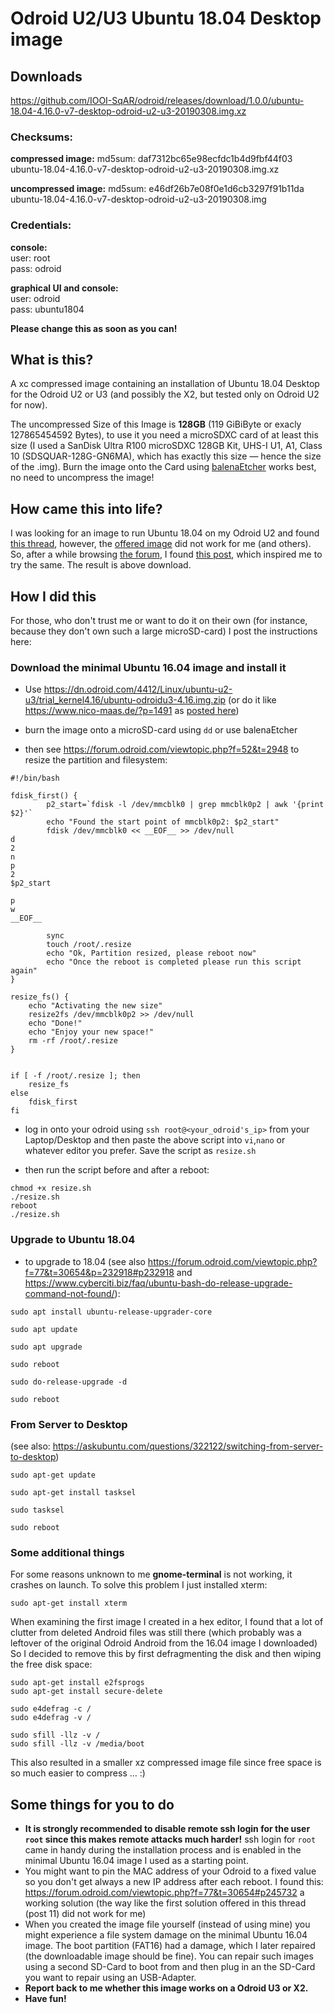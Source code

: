 # Odroid U2/U3 Ubuntu 18.04 Desktop image

## Downloads
<https://github.com/IOOI-SqAR/odroid/releases/download/1.0.0/ubuntu-18.04-4.16.0-v7-desktop-odroid-u2-u3-20190308.img.xz>

### Checksums:
**compressed image:**
md5sum: daf7312bc65e98ecfdc1b4d9fbf44f03 ubuntu-18.04-4.16.0-v7-desktop-odroid-u2-u3-20190308.img.xz

**uncompressed image:**
md5sum: e46df26b7e08f0e1d6cb3297f91b11da ubuntu-18.04-4.16.0-v7-desktop-odroid-u2-u3-20190308.img

### Credentials:

**console:**  
user: root  
pass: odroid

**graphical UI and console:**  
user: odroid  
pass: ubuntu1804

**Please change this as soon as you can!**

## What is this?
A xc compressed image containing an installation of Ubuntu 18.04 Desktop for the Odroid U2 or U3 (and possibly the X2, but tested only on Odroid U2 for now). 

The uncompressed Size of this Image is **128GB** (119 GiBiByte or exacly 127865454592 Bytes), to use it you need a microSDXC card of at least this size (I used a SanDisk Ultra R100 microSDXC 128GB Kit, UHS-I U1, A1, Class 10 (SDSQUAR-128G-GN6MA), which has exactly this size — hence the size of the .img). Burn the image onto the Card using [balenaEtcher](https://www.balena.io/etcher/) works best, no need to uncompress the image!

## How came this into life?
I was looking for an image to run Ubuntu 18.04 on my Odroid U2 and found [this thread](https://forum.odroid.com/viewtopic.php?t=31765), however, the [offered image](https://www.odroid.in/mirror/dn.odroid.com/4412/trial_18.04_minimal/) did not work for me (and others). So, after a while browsing [the forum](https://forum.odroid.com/index.php), I found [this post](https://forum.odroid.com/viewtopic.php?f=77&t=30654#p232918), which inspired me to try the same. The result is above download.

## How I did this
For those, who don't trust me or want to do it on their own (for instance, because they don't own such a large microSD-card) I post the instructions here:

### Download the minimal Ubuntu 16.04 image and install it

* Use <https://dn.odroid.com/4412/Linux/ubuntu-u2-u3/trial_kernel4.16/ubuntu-odroidu3-4.16.img.zip>
(or do it like <https://www.nico-maas.de/?p=1491> as [posted here](https://forum.odroid.com/viewtopic.php?f=77&t=30654))

* burn the image onto a microSD-card using `dd` or use balenaEtcher

* then see <https://forum.odroid.com/viewtopic.php?f=52&t=2948>
to resize the partition and filesystem:

```
#!/bin/bash

fdisk_first() {
		p2_start=`fdisk -l /dev/mmcblk0 | grep mmcblk0p2 | awk '{print $2}'`
		echo "Found the start point of mmcblk0p2: $p2_start"
		fdisk /dev/mmcblk0 << __EOF__ >> /dev/null
d
2
n
p
2
$p2_start

p
w
__EOF__

		sync
		touch /root/.resize
		echo "Ok, Partition resized, please reboot now"
		echo "Once the reboot is completed please run this script again"
}

resize_fs() {
	echo "Activating the new size"
	resize2fs /dev/mmcblk0p2 >> /dev/null
	echo "Done!"
	echo "Enjoy your new space!"
	rm -rf /root/.resize
}


if [ -f /root/.resize ]; then
	resize_fs
else
	fdisk_first
fi
```
* log in onto your odroid using `ssh root@<your_odroid's_ip>` from your Laptop/Desktop and then paste the above script into `vi`,`nano` or whatever editor you prefer. Save the script as `resize.sh`

* then run the script before and after a reboot:

```
chmod +x resize.sh
./resize.sh
reboot
./resize.sh
```

### Upgrade to Ubuntu 18.04
* to upgrade to 18.04 (see also <https://forum.odroid.com/viewtopic.php?f=77&t=30654&p=232918#p232918> and <https://www.cyberciti.biz/faq/ubuntu-bash-do-release-upgrade-command-not-found/>):

```
sudo apt install ubuntu-release-upgrader-core

sudo apt update

sudo apt upgrade

sudo reboot

sudo do-release-upgrade -d

sudo reboot
```


### From Server to Desktop

(see also: <https://askubuntu.com/questions/322122/switching-from-server-to-desktop>)

```
sudo apt-get update

sudo apt-get install tasksel

sudo tasksel

sudo reboot
```
### Some additional things

For some reasons unknown to me **gnome-terminal** is not working, it crashes on launch. To solve this problem I just installed xterm:

```
sudo apt-get install xterm
```

When examining the first image I created in a hex editor, I found that a lot of clutter from deleted Android files was still there (which probably was a leftover of the original Odroid Android from the 16.04 image I downloaded) So I decided to remove this by first defragmenting the disk and then wiping the free disk space:

```
sudo apt-get install e2fsprogs
sudo apt-get install secure-delete

sudo e4defrag -c /
sudo e4defrag -v /

sudo sfill -llz -v /
sudo sfill -llz -v /media/boot
```
This also resulted in a smaller xz compressed image file since free space is so much easier to compress … :)

## Some things for you to do
* **It is strongly recommended to disable remote ssh login for the user `root` since this makes remote attacks much harder!** ssh login for `root` came in handy during the installation process and is enabled in the minimal Ubuntu 16.04 image I used as a starting point.
* You might want to pin the MAC address of your Odroid to a fixed value so you don't get always a new IP address after each reboot. I found this: <https://forum.odroid.com/viewtopic.php?f=77&t=30654#p245732> a working solution (the way like the first solution offered in this thread (post 11) did not work for me)
* When you created the image file yourself (instead of using mine) you might experience a file system damage on the minimal Ubuntu 16.04 image. The boot partition (FAT16) had a damage, which I later repaired (the downloadable image should be fine). You can repair such images using a second SD-Card to boot from and then plug in an the SD-Card you want to repair using an USB-Adapter.
* **Report back to me whether this image works on a Odroid U3 or X2.**
* **Have fun!**